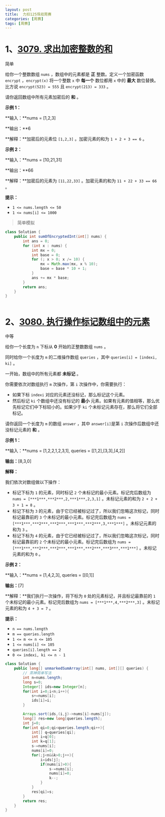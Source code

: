 ```yaml
---
layout: post
title:  力扣125场双周赛
categories: [周赛]
tags: [周赛]
---
```




# 1、[3079. 求出加密整数的和](https://leetcode.cn/problems/find-the-sum-of-encrypted-integers/)

简单



给你一个整数数组 `nums` ，数组中的元素都是 **正** 整数。定义一个加密函数 `encrypt` ，`encrypt(x)` 将一个整数 `x` 中 **每一个** 数位都用 `x` 中的 **最大** 数位替换。比方说 `encrypt(523) = 555` 且 `encrypt(213) = 333` 。

请你返回数组中所有元素加密后的 **和** 。

 

**示例 1：**

**输入：**nums = [1,2,3]

**输出：**6

**解释：**加密后的元素位 `[1,2,3]` 。加密元素的和为 `1 + 2 + 3 == 6` 。

**示例 2：**

**输入：**nums = [10,21,31]

**输出：**66

**解释：**加密后的元素为 `[11,22,33]` 。加密元素的和为 `11 + 22 + 33 == 66` 。

 

**提示：**

- `1 <= nums.length <= 50`
- `1 <= nums[i] <= 1000`



> 简单模拟



```java
class Solution {
    public int sumOfEncryptedInt(int[] nums) {
        int ans = 0;
        for (int x : nums) {
            int mx = 0;
            int base = 0;
            for (; x > 0; x /= 10) {
                mx = Math.max(mx, x % 10);
                base = base * 10 + 1;
            }
            ans += mx * base;
        }
        return ans;
    }
}

```



``` rust
```



# 2、[3080. 执行操作标记数组中的元素](https://leetcode.cn/problems/mark-elements-on-array-by-performing-queries/)

中等



给你一个长度为 `n` 下标从 **0** 开始的正整数数组 `nums` 。

同时给你一个长度为 `m` 的二维操作数组 `queries` ，其中 `queries[i] = [indexi, ki]` 。

一开始，数组中的所有元素都 **未标记** 。

你需要依次对数组执行 `m` 次操作，第 `i` 次操作中，你需要执行：

- 如果下标 `indexi` 对应的元素还没标记，那么标记这个元素。
- 然后标记 `ki` 个数组中还没有标记的 **最小** 元素。如果有元素的值相等，那么优先标记它们中下标较小的。如果少于 `ki` 个未标记元素存在，那么将它们全部标记。

请你返回一个长度为 `m` 的数组 `answer` ，其中 `answer[i]`是第 `i` 次操作后数组中还没标记元素的 **和** 。

 

**示例 1：**

**输入：**nums = [1,2,2,1,2,3,1], queries = [[1,2],[3,3],[4,2]]

**输出：**[8,3,0]

**解释：**

我们依次对数组做以下操作：

- 标记下标为 `1` 的元素，同时标记 `2` 个未标记的最小元素。标记完后数组为 `nums = [***1***,***2***,2,***1***,2,3,1]` 。未标记元素的和为 `2 + 2 + 3 + 1 = 8` 。
- 标记下标为 `3` 的元素，由于它已经被标记过了，所以我们忽略这次标记，同时标记最靠前的 `3` 个未标记的最小元素。标记完后数组为 `nums = [***1***,***2***,***2***,***1***,***2***,3,***1***]` 。未标记元素的和为 `3` 。
- 标记下标为 `4` 的元素，由于它已经被标记过了，所以我们忽略这次标记，同时标记最靠前的 `2` 个未标记的最小元素。标记完后数组为 `nums = [***1***,***2***,***2***,***1***,***2***,***3***,***1***]` 。未标记元素的和为 `0` 。

**示例 2：**

**输入：**nums = [1,4,2,3], queries = [[0,1]]

**输出：**[7]

**解释：**我们执行一次操作，将下标为 `0` 处的元素标记，并且标记最靠前的 `1` 个未标记的最小元素。标记完后数组为 `nums = [***1***,4,***2***,3]` 。未标记元素的和为 `4 + 3 = 7` 。

 

**提示：**

- `n == nums.length`
- `m == queries.length`
- `1 <= m <= n <= 105`
- `1 <= nums[i] <= 105`
- `queries[i].length == 2`
- `0 <= indexi, ki <= n - 1`



``` java
class Solution {
    public long[] unmarkedSumArray(int[] nums, int[][] queries) {
        // 茶神简单写法
        int n=nums.length;
        long s=0;
        Integer[] ids=new Integer[n];
        for(int i=0;i<n;i++){
            s+=nums[i];
            ids[i]=i;
        }

        Arrays.sort(ids,(i,j)->nums[i]-nums[j]);
        long[] res=new long[queries.length];
        int j=0;
        for(int qi=0;qi<queries.length;qi++){
            int[] q=queries[qi];
            int i=q[0];
            int k=q[1];
            s-=nums[i];
            nums[i]=0;
            for(;j<n&&k>0;j++){
                i=ids[j];
                if(nums[i]>0){
                    s-=nums[i];
                    nums[i]=0;
                    k--;
                }
            }
            res[qi]=s;
        }
        return res;
    }
}
```

